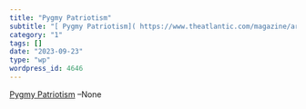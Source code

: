 ```yaml
---
title: "Pygmy Patriotism"
subtitle: "[ Pygmy Patriotism]( https://www.theatlantic.com/magazine/archive/1969/11/pygmy-patriotism/659281/) ..."
category: "1"
tags: []
date: "2023-09-23"
type: "wp"
wordpress_id: 4646
---
```

[ Pygmy Patriotism]( https://www.theatlantic.com/magazine/archive/1969/11/pygmy-patriotism/659281/) –None